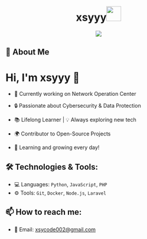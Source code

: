 <h1 align="center">xsyyy<img src="https://user-images.githubusercontent.com/1303154/88677602-1635ba80-d120-11ea-84d8-d263ba5fc3c0.gif" width="40px" alt=""><br></h1>
<p align="center">
<img src="https://a.top4top.io/p_3285uiy2s1.jpg" />
</p>

<p align="center">

## 🚀 About Me
  # Hi, I'm xsyyy 👋

- 💼 Currently working on Network Operation Center
  
- 🔒 Passionate about Cybersecurity & Data Protection  

- 📚 Lifelong Learner | 💡 Always exploring new tech  

- 🌍 Contributor to Open-Source Projects  

- 🌱 Learning and growing every day!  

</p>

## 🛠️ Technologies & Tools:
- 💻 Languages: `Python`, `JavaScript`, `PHP`
- ⚙️ Tools: `Git`, `Docker`, `Node.js`, `Laravel`

## 📫 How to reach me:
- 📧 Email: xsycode002@gmail.com
